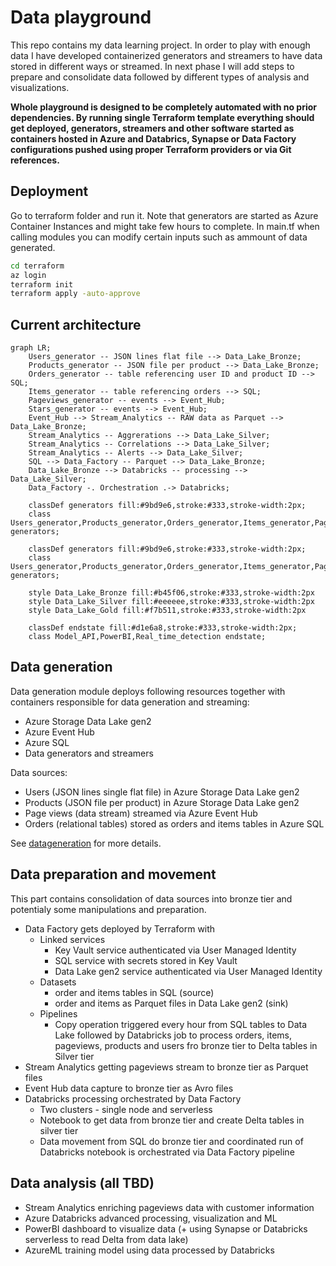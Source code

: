 # Data playground
This repo contains my data learning project. In order to play with enough data I have developed containerized generators and streamers to have data stored in different ways or streamed. In next phase I will add steps to prepare and consolidate data followed by different types of analysis and visualizations.

**Whole playground is designed to be completely automated with no prior dependencies. By running single Terraform template everything should get deployed, generators, streamers and other software started as containers hosted in Azure and Databrics, Synapse or Data Factory configurations pushed using proper Terraform providers or via Git references.**

## Deployment
Go to terraform folder and run it. Note that generators are started as Azure Container Instances and might take few hours to complete. In main.tf when calling modules you can modify certain inputs such as ammount of data generated.

```bash
cd terraform
az login
terraform init
terraform apply -auto-approve
```

## Current architecture
```mermaid
graph LR;
    Users_generator -- JSON lines flat file --> Data_Lake_Bronze;
    Products_generator -- JSON file per product --> Data_Lake_Bronze;
    Orders_generator -- table referencing user ID and product ID --> SQL;
    Items_generator -- table referencing orders --> SQL;
    Pageviews_generator -- events --> Event_Hub;
    Stars_generator -- events --> Event_Hub;
    Event_Hub --> Stream_Analytics -- RAW data as Parquet --> Data_Lake_Bronze;
    Stream_Analytics -- Aggrerations --> Data_Lake_Silver;
    Stream_Analytics -- Correlations --> Data_Lake_Silver;
    Stream_Analytics -- Alerts --> Data_Lake_Silver;
    SQL --> Data_Factory -- Parquet --> Data_Lake_Bronze;
    Data_Lake_Bronze --> Databricks -- processing --> Data_Lake_Silver;
    Data_Factory -. Orchestration .-> Databricks;

    classDef generators fill:#9bd9e6,stroke:#333,stroke-width:2px;
    class Users_generator,Products_generator,Orders_generator,Items_generator,Page_views_generator generators;

    classDef generators fill:#9bd9e6,stroke:#333,stroke-width:2px;
    class Users_generator,Products_generator,Orders_generator,Items_generator,Page_views_generator generators;

    style Data_Lake_Bronze fill:#b45f06,stroke:#333,stroke-width:2px
    style Data_Lake_Silver fill:#eeeeee,stroke:#333,stroke-width:2px
    style Data_Lake_Gold fill:#f7b511,stroke:#333,stroke-width:2px
        
    classDef endstate fill:#d1e6a8,stroke:#333,stroke-width:2px;
    class Model_API,PowerBI,Real_time_detection endstate;
```

## Data generation
Data generation module deploys following resources together with containers responsible for data generation and streaming:
- Azure Storage Data Lake gen2
- Azure Event Hub
- Azure SQL
- Data generators and streamers

Data sources:
- Users (JSON lines single flat file) in Azure Storage Data Lake gen2
- Products (JSON file per product) in Azure Storage Data Lake gen2
- Page views (data stream) streamed via Azure Event Hub
- Orders (relational tables) stored as orders and items tables in Azure SQL

See [datageneration](datageneration/datageneration.md) for more details.

## Data preparation and movement
This part contains consolidation of data sources into bronze tier and potentialy some manipulations and preparation.

- Data Factory gets deployed by Terraform with
  - Linked services
    - Key Vault service authenticated via User Managed Identity
    - SQL service with secrets stored in Key Vault
    - Data Lake gen2 service authenticated via User Managed Identity
  - Datasets
    - order and items tables in SQL (source)
    - order and items as Parquet files in Data Lake gen2 (sink)
  - Pipelines
    - Copy operation triggered every hour from SQL tables to Data Lake followed by Databricks job to process orders, items, pageviews, products and users fro bronze tier to Delta tables in Silver tier
- Stream Analytics getting pageviews stream to bronze tier as Parquet files
- Event Hub data capture to bronze tier as Avro files
- Databricks processing orchestrated by Data Factory
  - Two clusters - single node and serverless
  - Notebook to get data from bronze tier and create Delta tables in silver tier
  - Data movement from SQL do bronze tier and coordinated run of Databricks notebook is orchestrated via Data Factory pipeline
  
## Data analysis (all TBD)
- Stream Analytics enriching pageviews data with customer information
- Azure Databricks advanced processing, visualization and ML
- PowerBI dashboard to visualize data (+ using Synapse or Databricks serverless to read Delta from data lake)
- AzureML training model using data processed by Databricks
